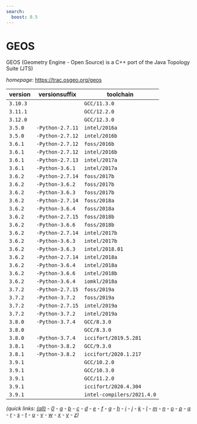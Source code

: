 ```yaml
---
search:
  boost: 0.5
---
```

# GEOS

GEOS (Geometry Engine - Open Source) is a C++ port of the Java Topology Suite (JTS)

*homepage*: <https://trac.osgeo.org/geos>

version | versionsuffix | toolchain
--------|---------------|----------
``3.10.3`` |  | ``GCC/11.3.0``
``3.11.1`` |  | ``GCC/12.2.0``
``3.12.0`` |  | ``GCC/12.3.0``
``3.5.0`` | ``-Python-2.7.11`` | ``intel/2016a``
``3.5.0`` | ``-Python-2.7.12`` | ``intel/2016b``
``3.6.1`` | ``-Python-2.7.12`` | ``foss/2016b``
``3.6.1`` | ``-Python-2.7.12`` | ``intel/2016b``
``3.6.1`` | ``-Python-2.7.13`` | ``intel/2017a``
``3.6.1`` | ``-Python-3.6.1`` | ``intel/2017a``
``3.6.2`` | ``-Python-2.7.14`` | ``foss/2017b``
``3.6.2`` | ``-Python-3.6.2`` | ``foss/2017b``
``3.6.2`` | ``-Python-3.6.3`` | ``foss/2017b``
``3.6.2`` | ``-Python-2.7.14`` | ``foss/2018a``
``3.6.2`` | ``-Python-3.6.4`` | ``foss/2018a``
``3.6.2`` | ``-Python-2.7.15`` | ``foss/2018b``
``3.6.2`` | ``-Python-3.6.6`` | ``foss/2018b``
``3.6.2`` | ``-Python-2.7.14`` | ``intel/2017b``
``3.6.2`` | ``-Python-3.6.3`` | ``intel/2017b``
``3.6.2`` | ``-Python-3.6.3`` | ``intel/2018.01``
``3.6.2`` | ``-Python-2.7.14`` | ``intel/2018a``
``3.6.2`` | ``-Python-3.6.4`` | ``intel/2018a``
``3.6.2`` | ``-Python-3.6.6`` | ``intel/2018b``
``3.6.2`` | ``-Python-3.6.4`` | ``iomkl/2018a``
``3.7.2`` | ``-Python-2.7.15`` | ``foss/2019a``
``3.7.2`` | ``-Python-3.7.2`` | ``foss/2019a``
``3.7.2`` | ``-Python-2.7.15`` | ``intel/2019a``
``3.7.2`` | ``-Python-3.7.2`` | ``intel/2019a``
``3.8.0`` | ``-Python-3.7.4`` | ``GCC/8.3.0``
``3.8.0`` |  | ``GCC/8.3.0``
``3.8.0`` | ``-Python-3.7.4`` | ``iccifort/2019.5.281``
``3.8.1`` | ``-Python-3.8.2`` | ``GCC/9.3.0``
``3.8.1`` | ``-Python-3.8.2`` | ``iccifort/2020.1.217``
``3.9.1`` |  | ``GCC/10.2.0``
``3.9.1`` |  | ``GCC/10.3.0``
``3.9.1`` |  | ``GCC/11.2.0``
``3.9.1`` |  | ``iccifort/2020.4.304``
``3.9.1`` |  | ``intel-compilers/2021.4.0``


*(quick links: [(all)](../index.md) - [0](../0/index.md) - [a](../a/index.md) - [b](../b/index.md) - [c](../c/index.md) - [d](../d/index.md) - [e](../e/index.md) - [f](../f/index.md) - [g](../g/index.md) - [h](../h/index.md) - [i](../i/index.md) - [j](../j/index.md) - [k](../k/index.md) - [l](../l/index.md) - [m](../m/index.md) - [n](../n/index.md) - [o](../o/index.md) - [p](../p/index.md) - [q](../q/index.md) - [r](../r/index.md) - [s](../s/index.md) - [t](../t/index.md) - [u](../u/index.md) - [v](../v/index.md) - [w](../w/index.md) - [x](../x/index.md) - [y](../y/index.md) - [z](../z/index.md))*

